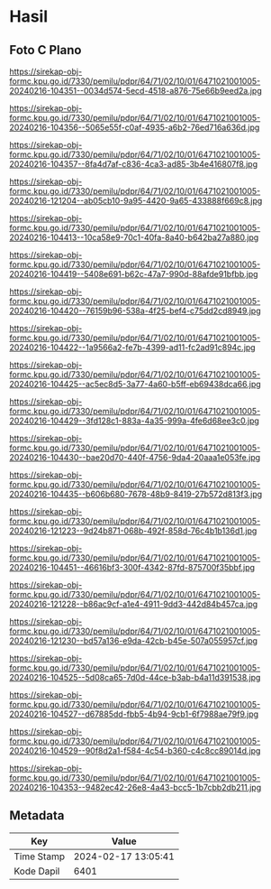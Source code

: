 # Hasil

## Foto C Plano

https://sirekap-obj-formc.kpu.go.id/7330/pemilu/pdpr/64/71/02/10/01/6471021001005-20240216-104351--0034d574-5ecd-4518-a876-75e66b9eed2a.jpg

https://sirekap-obj-formc.kpu.go.id/7330/pemilu/pdpr/64/71/02/10/01/6471021001005-20240216-104356--5065e55f-c0af-4935-a6b2-76ed716a636d.jpg

https://sirekap-obj-formc.kpu.go.id/7330/pemilu/pdpr/64/71/02/10/01/6471021001005-20240216-104357--8fa4d7af-c836-4ca3-ad85-3b4e416807f8.jpg

https://sirekap-obj-formc.kpu.go.id/7330/pemilu/pdpr/64/71/02/10/01/6471021001005-20240216-121204--ab05cb10-9a95-4420-9a65-433888f669c8.jpg

https://sirekap-obj-formc.kpu.go.id/7330/pemilu/pdpr/64/71/02/10/01/6471021001005-20240216-104413--10ca58e9-70c1-40fa-8a40-b642ba27a880.jpg

https://sirekap-obj-formc.kpu.go.id/7330/pemilu/pdpr/64/71/02/10/01/6471021001005-20240216-104419--5408e691-b62c-47a7-990d-88afde91bfbb.jpg

https://sirekap-obj-formc.kpu.go.id/7330/pemilu/pdpr/64/71/02/10/01/6471021001005-20240216-104420--76159b96-538a-4f25-bef4-c75dd2cd8949.jpg

https://sirekap-obj-formc.kpu.go.id/7330/pemilu/pdpr/64/71/02/10/01/6471021001005-20240216-104422--1a9566a2-fe7b-4399-ad11-fc2ad91c894c.jpg

https://sirekap-obj-formc.kpu.go.id/7330/pemilu/pdpr/64/71/02/10/01/6471021001005-20240216-104425--ac5ec8d5-3a77-4a60-b5ff-eb69438dca66.jpg

https://sirekap-obj-formc.kpu.go.id/7330/pemilu/pdpr/64/71/02/10/01/6471021001005-20240216-104429--3fd128c1-883a-4a35-999a-4fe6d68ee3c0.jpg

https://sirekap-obj-formc.kpu.go.id/7330/pemilu/pdpr/64/71/02/10/01/6471021001005-20240216-104430--bae20d70-440f-4756-9da4-20aaa1e053fe.jpg

https://sirekap-obj-formc.kpu.go.id/7330/pemilu/pdpr/64/71/02/10/01/6471021001005-20240216-104435--b606b680-7678-48b9-8419-27b572d813f3.jpg

https://sirekap-obj-formc.kpu.go.id/7330/pemilu/pdpr/64/71/02/10/01/6471021001005-20240216-121223--9d24b871-068b-492f-858d-76c4b1b136d1.jpg

https://sirekap-obj-formc.kpu.go.id/7330/pemilu/pdpr/64/71/02/10/01/6471021001005-20240216-104451--46616bf3-300f-4342-87fd-875700f35bbf.jpg

https://sirekap-obj-formc.kpu.go.id/7330/pemilu/pdpr/64/71/02/10/01/6471021001005-20240216-121228--b86ac9cf-a1e4-4911-9dd3-442d84b457ca.jpg

https://sirekap-obj-formc.kpu.go.id/7330/pemilu/pdpr/64/71/02/10/01/6471021001005-20240216-121230--bd57a136-e9da-42cb-b45e-507a055957cf.jpg

https://sirekap-obj-formc.kpu.go.id/7330/pemilu/pdpr/64/71/02/10/01/6471021001005-20240216-104525--5d08ca65-7d0d-44ce-b3ab-b4a11d391538.jpg

https://sirekap-obj-formc.kpu.go.id/7330/pemilu/pdpr/64/71/02/10/01/6471021001005-20240216-104527--d67885dd-fbb5-4b94-9cb1-6f7988ae79f9.jpg

https://sirekap-obj-formc.kpu.go.id/7330/pemilu/pdpr/64/71/02/10/01/6471021001005-20240216-104529--90f8d2a1-f584-4c54-b360-c4c8cc89014d.jpg

https://sirekap-obj-formc.kpu.go.id/7330/pemilu/pdpr/64/71/02/10/01/6471021001005-20240216-104353--9482ec42-26e8-4a43-bcc5-1b7cbb2db211.jpg


## Metadata

| Key        | Value               |
| ---------- | ------------------- |
| Time Stamp | 2024-02-17 13:05:41 |
| Kode Dapil | 6401                |



